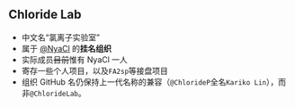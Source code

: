 ## Chloride Lab
- 中文名“氯离子实验室”
- 属于 [@NyaCl](https://github.com/NyaCl) 的**挂名组织**
- 实际成员~~目前~~惟有 NyaCl 一人
- 寄存一些个人项目，以及`FA2sp`等接盘项目
- 组织 GitHub 名仍保持上一代名称的兼容（`@ChlorideP`全名`Kariko Lin`），而非`@ChlorideLab`。
